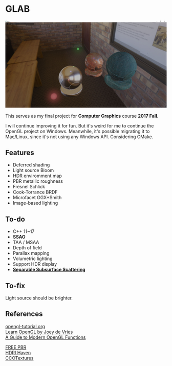 # GLAB

![Preview image](/assets/Capture.D.JPG)

This serves as my final project for **Computer Graphics** course **2017 Fall**.

I will continue improving it for fun. But it's weird for me to continue the OpenGL project on Windows. Meanwhile, it's possible migrating it to Mac/Linux, since it's not using any Windows API. Considering CMake. 

## Features

- Deferred shading
- Light source Bloom
- HDR enviromment map
- PBR metallic roughness
- Fresnel Schlick
- Cook-Torrance BRDF
- Microfacet GGX+Smith
- Image-based lighting

## To-do
- C++ 11~17
- **SSAO**
- TAA / MSAA
- Depth of field
- Parallax mapping  
- Volumetric lighting
- Support HDR display
- [**Separable Subsurface Scattering**](http://www.iryoku.com/separable-sss/)

## To-fix
Light source should be brighter.

## References

[opengl-tutorial.org](http://www.opengl-tutorial.org/)\
[Learn OpenGL by Joey de Vries](https://learnopengl.com/)\
[A Guide to Modern OpenGL Functions](https://github.com/Fendroidus/Guide-to-Modern-OpenGL-Functions)

[FREE PBR](https://freepbr.com/)\
[HDRI Haven](https://hdrihaven.com/)\
[CCOTextures](https://cc0textures.com/)
